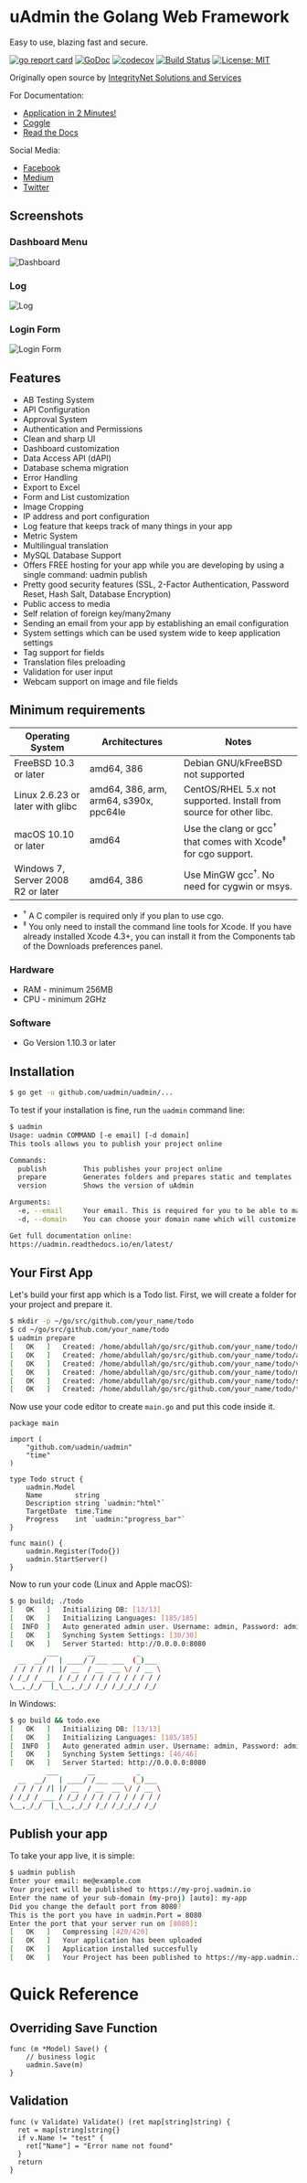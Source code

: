 # uAdmin the Golang Web Framework

Easy to use, blazing fast and secure.

[![go report card](https://goreportcard.com/badge/github.com/uadmin/uadmin "go report card")](https://goreportcard.com/report/github.com/uadmin/uadmin)
[![GoDoc](https://godoc.org/github.com/uadmin/uadmin?status.svg)](https://godoc.org/github.com/uadmin/uadmin)
[![codecov](https://codecov.io/gh/uadmin/uadmin/branch/master/graph/badge.svg)](https://codecov.io/gh/uadmin/uadmin)
[![Build Status](https://travis-ci.org/uadmin/uadmin.svg?branch=master)](https://travis-ci.org/uadmin/uadmin)
[![License: MIT](https://img.shields.io/badge/License-MIT-brightgreen.svg)](https://github.com/uadmin/uadmin/blob/master/LICENSE)

Originally open source by [IntegrityNet Solutions and Services](https://www.integritynet.biz/)

For Documentation:

- [Application in 2 Minutes!](https://www.youtube.com/watch?v=1WwOOYOIQBw&t=41s)
- [Coggle](https://coggle.it/diagram/XSzwl1j7lUdVWvIl/t/uadmin-the-golang-web-framework)
- [Read the Docs](https://uadmin-docs.readthedocs.io/en/latest/)

Social Media:

- [Facebook](https://www.facebook.com/uadminio/)
- [Medium](https://medium.com/@twistedhardware)
- [Twitter](https://twitter.com/uAdminio)

## Screenshots

### Dashboard Menu

![Dashboard](https://github.com/uadmin/uadmin-docs/raw/master/assets/uadmindashboard.png)
&nbsp;

### Log

![Log](https://github.com/uadmin/uadmin-docs/raw/master/assets/log.png)
&nbsp;

### Login Form

![Login Form](https://github.com/uadmin/uadmin-docs/raw/master/tutorial/assets/loginform.png)
&nbsp;

## Features

- AB Testing System
- API Configuration
- Approval System
- Authentication and Permissions
- Clean and sharp UI
- Dashboard customization
- Data Access API (dAPI)
- Database schema migration
- Error Handling
- Export to Excel
- Form and List customization
- Image Cropping
- IP address and port configuration
- Log feature that keeps track of many things in your app
- Metric System
- Multilingual translation
- MySQL Database Support
- Offers FREE hosting for your app while you are developing by using a single command: uadmin publish
- Pretty good security features (SSL, 2-Factor Authentication, Password Reset, Hash Salt, Database Encryption)
- Public access to media
- Self relation of foreign key/many2many
- Sending an email from your app by establishing an email configuration
- System settings which can be used system wide to keep application settings
- Tag support for fields
- Translation files preloading
- Validation for user input
- Webcam support on image and file fields

## Minimum requirements

| Operating System                   |                Architectures              |                                Notes                                                |
|------------------------------------|-------------------------------------------|-------------------------------------------------------------------------------------|
| FreeBSD 10.3 or later              |  amd64, 386                               | Debian GNU/kFreeBSD not supported                                                   |
| Linux 2.6.23 or later with glibc   |  amd64, 386, arm, arm64, s390x, ppc64le   | CentOS/RHEL 5.x not supported. Install from source for other libc.                  |
| macOS 10.10 or later               |  amd64                                    | Use the clang or gcc<sup>†</sup> that comes with Xcode<sup>‡</sup> for cgo support. |
| Windows 7, Server 2008 R2 or later |  amd64, 386                               | Use MinGW gcc<sup>†</sup>. No need for cygwin or msys.                              |

- <sup>†</sup> A C compiler is required only if you plan to use cgo.
- <sup>‡</sup> You only need to install the command line tools for Xcode. If you have already installed Xcode 4.3+, you can install it from the Components tab of the Downloads preferences panel.

### Hardware

- RAM - minimum 256MB
- CPU - minimum 2GHz

### Software

- Go Version 1.10.3 or later

## Installation

```bash
$ go get -u github.com/uadmin/uadmin/...
```

To test if your installation is fine, run the `uadmin` command line:

```bash
$ uadmin
Usage: uadmin COMMAND [-e email] [-d domain]
This tools allows you to publish your project online

Commands:
  publish         This publishes your project online
  prepare         Generates folders and prepares static and templates
  version         Shows the version of uAdmin

Arguments:
  -e, --email     Your email. This is required for you to be able to maintain your project.
  -d, --domain    You can choose your domain name which will customize your URL

Get full documentation online:
https://uadmin.readthedocs.io/en/latest/
```

## Your First App

Let's build your first app which is a Todo list. First, we will create a folder for your project and prepare it.

```bash
$ mkdir -p ~/go/src/github.com/your_name/todo
$ cd ~/go/src/github.com/your_name/todo
$ uadmin prepare
[   OK   ]   Created: /home/abdullah/go/src/github.com/your_name/todo/models
[   OK   ]   Created: /home/abdullah/go/src/github.com/your_name/todo/api
[   OK   ]   Created: /home/abdullah/go/src/github.com/your_name/todo/views
[   OK   ]   Created: /home/abdullah/go/src/github.com/your_name/todo/media
[   OK   ]   Created: /home/abdullah/go/src/github.com/your_name/todo/static
[   OK   ]   Created: /home/abdullah/go/src/github.com/your_name/todo/templates
```

Now use your code editor to create `main.go` and put this code inside it.

```golang
package main

import (
	"github.com/uadmin/uadmin"
	"time"
)

type Todo struct {
	uadmin.Model
	Name        string
	Description string `uadmin:"html"`
	TargetDate  time.Time
	Progress    int `uadmin:"progress_bar"`
}

func main() {
	uadmin.Register(Todo{})
	uadmin.StartServer()
}
```

Now to run your code (Linux and Apple macOS):

```bash
$ go build; ./todo
[   OK   ]   Initializing DB: [13/13]
[   OK   ]   Initializing Languages: [185/185]
[  INFO  ]   Auto generated admin user. Username: admin, Password: admin.
[   OK   ]   Synching System Settings: [30/30]
[   OK   ]   Server Started: http://0.0.0.0:8080
         ___       __          _
  __  __/   | ____/ /___ ___  (_)___
 / / / / /| |/ __  / __  __ \/ / __ \
/ /_/ / ___ / /_/ / / / / / / / / / /
\__,_/_/  |_\__,_/_/ /_/ /_/_/_/ /_/
```

In Windows:

```bash
$ go build && todo.exe
[   OK   ]   Initializing DB: [13/13]
[   OK   ]   Initializing Languages: [185/185]
[  INFO  ]   Auto generated admin user. Username: admin, Password: admin.
[   OK   ]   Synching System Settings: [46/46]
[   OK   ]   Server Started: http://0.0.0.0:8080
         ___       __          _
  __  __/   | ____/ /___ ___  (_)___
 / / / / /| |/ __  / __  __ \/ / __ \
/ /_/ / ___ / /_/ / / / / / / / / / /
\__,_/_/  |_\__,_/_/ /_/ /_/_/_/ /_/
```

## Publish your app

To take your app live, it is simple:

```bash
$ uadmin publish
Enter your email: me@example.com
Your project will be published to https://my-proj.uadmin.io
Enter the name of your sub-domain (my-proj) [auto]: my-app
Did you change the default port from 8080?
This is the port you have in uadmin.Port = 8080
Enter the port that your server run on [8080]:
[   OK   ]   Compressing [420/420]
[   OK   ]   Your application has been uploaded
[   OK   ]   Application installed succesfully
[   OK   ]   Your Project has been published to https://my-app.uadmin.io/
```

# Quick Reference

## Overriding Save Function

```golang
func (m *Model) Save() {
	// business logic
	uadmin.Save(m)
}
```

## Validation

```golang
func (v Validate) Validate() (ret map[string]string) {
  ret = map[string]string{}
  if v.Name != "test" {
    ret["Name"] = "Error name not found"
  }
  return
}
```
